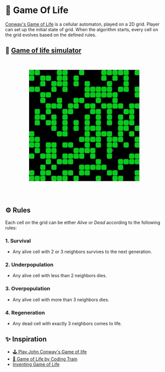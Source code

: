 # 👾 Game Of Life

[Conway's Game of Life](https://en.wikipedia.org/wiki/Conway%27s_Game_of_Life) is a cellular automaton, played on a 2D grid. Player can set up the initial state of grid. When the algorithm starts, every cell on the grid evolves based on the defined rules.

## 🚀 [Game of life simulator](https://indiecodermm.github.io/algo-lab/Game-of-life/index.html)

<br>
<p align="center">
<img src="gol-demo.gif" width="70%">
</p>
<br><br>

## ⚙ Rules

Each cell on the grid can be either _Alive_ or _Dead_ according to the following rules:

### 1. Survival

- Any alive cell with 2 or 3 neighbors survives to the next generation.

### 2. Underpopulation

- Any alive cell with less than 2 neighbors dies.

### 3. Overpopulation

- Any alive cell with more than 3 neighbors dies.

### 4. Regeneration

- Any dead cell with exactly 3 neighbors comes to life.

## ✨ Inspiration

- [🕹 Play John Conway's Game of life](https://playgameoflife.com/)
- [🚂 Game of Life by Coding Train](https://thecodingtrain.com/challenges/85-the-game-of-life)
- [Inventing Game of Life](https://www.youtube.com/watch?v=R9Plq-D1gEk)
